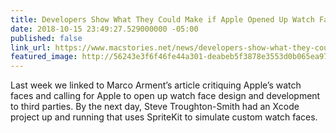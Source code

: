 ```yaml
---
title: Developers Show What They Could Make if Apple Opened Up Watch Face Development
date: 2018-10-15 23:49:27.529000000 -05:00
published: false
link_url: https://www.macstories.net/news/developers-show-what-they-could-make-if-apple-opened-up-watch-face-development/
featured_image: http://56243e3f6f46fe44a301-deabeb5f3878e3553d0b065ea974f9bf.r83.cf1.rackcdn.com/256px.png
---
```


Last week we linked to Marco Arment’s article critiquing Apple’s watch faces and calling for Apple to open up watch face design and development to third parties. By the next day, Steve Troughton-Smith had an Xcode project up and running that uses SpriteKit to simulate custom watch faces.